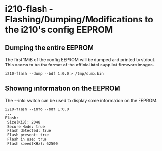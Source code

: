 # i210-flash - Flashing/Dumping/Modifications to the i210's config EEPROM

## Dumping the entire EEPROM

The first 1MiB of the config EEPROM will be dumped and printed to stdout. This seems to be the format of the official intel supplied firmware images.

```
i210-flash --dump --bdf 1:0.0 > /tmp/dump.bin
```

## Showing information on the EEPROM

The --info switch can be used to display some information on the EEPROM.

```
i210-flash --info --bdf 1:0.0
...
Flash:
 Size(KiB): 2048
 Secure Mode: true
 Flash detected: true
 Flash present: true
 Flash in use: true
 Flash speed(KHz): 62500
```

